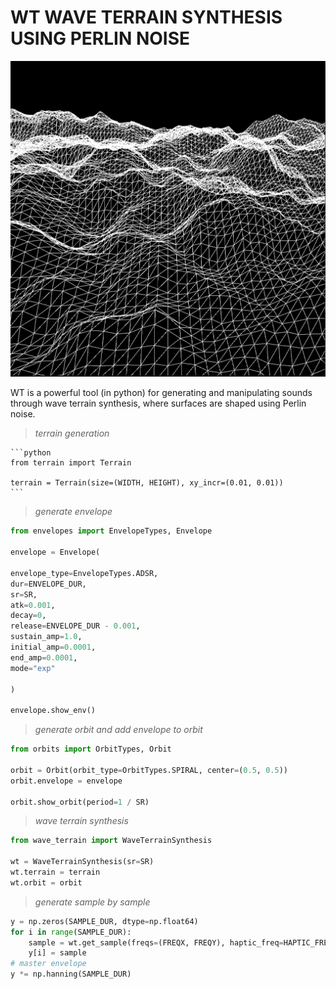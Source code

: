 # WT WAVE TERRAIN SYNTHESIS USING PERLIN NOISE  

![](terrain_example.png)

WT is a powerful tool (in python) for generating and manipulating sounds through wave terrain synthesis, where surfaces are shaped using Perlin noise.  

>*terrain generation*

    ```python
    from terrain import Terrain

    terrain = Terrain(size=(WIDTH, HEIGHT), xy_incr=(0.01, 0.01))
    ```

>*generate envelope*

```python
from envelopes import EnvelopeTypes, Envelope

envelope = Envelope(

envelope_type=EnvelopeTypes.ADSR, 
dur=ENVELOPE_DUR,
sr=SR,
atk=0.001, 
decay=0, 
release=ENVELOPE_DUR - 0.001, 
sustain_amp=1.0, 
initial_amp=0.0001, 
end_amp=0.0001, 
mode="exp"

)

envelope.show_env()
```

>*generate orbit and add envelope to orbit*

```python
from orbits import OrbitTypes, Orbit

orbit = Orbit(orbit_type=OrbitTypes.SPIRAL, center=(0.5, 0.5))
orbit.envelope = envelope

orbit.show_orbit(period=1 / SR)
```

>*wave terrain synthesis*

```python
from wave_terrain import WaveTerrainSynthesis

wt = WaveTerrainSynthesis(sr=SR)
wt.terrain = terrain
wt.orbit = orbit
```

>*generate sample by sample*

```python
y = np.zeros(SAMPLE_DUR, dtype=np.float64)
for i in range(SAMPLE_DUR):
    sample = wt.get_sample(freqs=(FREQX, FREQY), haptic_freq=HAPTIC_FREQ, max_r=0.707)
    y[i] = sample
# master envelope
y *= np.hanning(SAMPLE_DUR)
```
